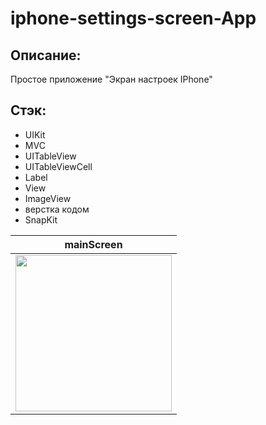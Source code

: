 # iphone-settings-screen-App

## Описание:
Простое приложение "Экран настроек IPhone"

## Стэк:
- UIKit
- MVC
- UITableView
- UITableViewCell
- Label
- View
- ImageView
- верстка кодом
- SnapKit

| mainScreen |
| ------------ | 
| <img src="https://user-images.githubusercontent.com/33875528/204218065-ee38ea8d-03d3-4c8a-b24f-0ab828ca6562.png" width="250">|

